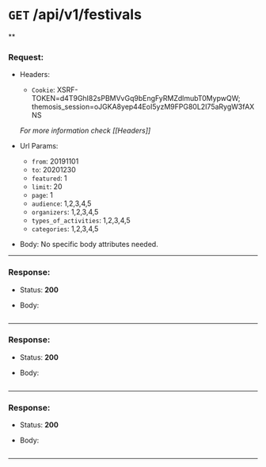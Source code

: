 # `GET` /api/v1/festivals

**

### Request:

+ Headers:
    + `Cookie`: XSRF-TOKEN=d4T9GhI82sPBMVvGq9bEngFyRMZdlmubT0MypwQW; themosis_session=oJGKA8yep44EoI5yzM9FPG80L2I75aRygW3fAXNS
    
    *For more information check [[Headers]]*

+ Url Params:
    + `from`: 20191101
    + `to`: 20201230
    + `featured`: 1
    + `limit`: 20
    + `page`: 1
    + `audience`: 1,2,3,4,5
    + `organizers`: 1,2,3,4,5
    + `types_of_activities`: 1,2,3,4,5
    + `categories`: 1,2,3,4,5

+ Body:
    No specific body attributes needed.

***


### Response:

+ Status: **200**

+ Body:
```

```
***
### Response:

+ Status: **200**

+ Body:
```

```
***
### Response:

+ Status: **200**

+ Body:
```

```
***


